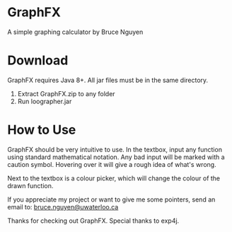 # GraphFX
A simple graphing calculator by Bruce Nguyen


Download
==========
GraphFX requires Java 8+. All jar files must be in the same directory.

1. Extract GraphFX.zip to any folder
2. Run loographer.jar


How to Use
==========
GraphFX should be very intuitive to use. In the textbox, input any function 
using standard mathematical notation. Any bad input will be marked with a
caution symbol. Hovering over it will give a rough idea of what's wrong.

Next to the textbox is a colour picker, which will change the colour of the
drawn function.

If you appreciate my project or want to give me some pointers, send an email
to: bruce.nguyen@uwaterloo.ca


Thanks for checking out GraphFX. 
Special thanks to exp4j.
